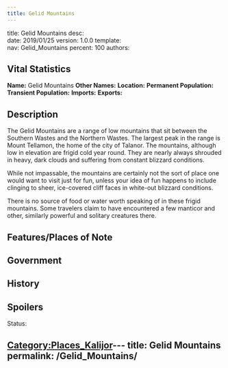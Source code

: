 ```yaml
---
title: Gelid Mountains
---
```


title:		Gelid Mountains
desc:		
date:		2019/01/25
version:	1.0.0
template:	
nav:		Gelid_Mountains
percent:	100
authors:	
## Vital Statistics

**Name:** Gelid Mountains
**Other Names:**
**Location:**
**Permanent Population:**
**Transient Population:**
**Imports:**
**Exports:**

## Description

The Gelid Mountains are a range of low mountains that sit between the
Southern Wastes and the Northern Wastes. The largest peak in the range
is Mount Tellamon, the home of the city of Talanor. The mountains,
although low in elevation are frigid cold year round. They are nearly
always shrouded in heavy, dark clouds and suffering from constant
blizzard conditions.

While not impassable, the mountains are certainly not the sort of place
one would want to visit just for fun, unless your idea of fun happens to
include clinging to sheer, ice-covered cliff faces in white-out blizzard
conditions.

There is no source of food or water worth speaking of in these frigid
mountains. Some travelers claim to have encountered a few manticor and
other, similarly powerful and solitary creatures there.

## Features/Places of Note

## Government

## History

## Spoilers

<spoiler text="Spoilers">Status: </spoiler>

[Category:Places_Kalijor](Category:Places_Kalijor "wikilink")---
title: Gelid Mountains
permalink: /Gelid_Mountains/
---

